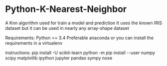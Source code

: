 # Python-K-Nearest-Neighbor
A Knn algorithm used for train a model and prediction
It uses the known IRIS dataset but it can be used in nearly any array-shape dataset

Requirements:
Python >= 3.4
Preferable anaconda or you can install the requirements in a virtualenv

instructions:
pip install -U scikit-learn
python -m pip install --user numpy scipy matplotlib ipython jupyter pandas sympy nose
